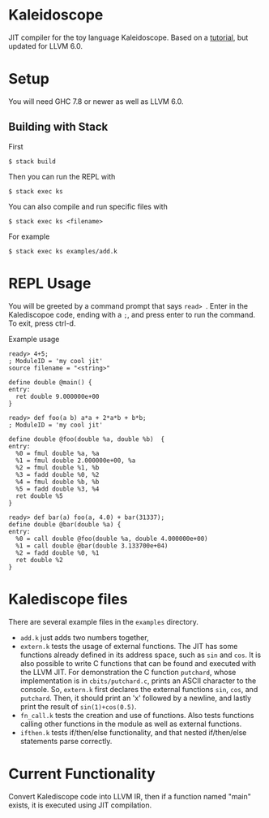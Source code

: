 # Kaleidoscope
JIT compiler for the toy language Kaleidoscope. Based on a [tutorial](http://www.stephendiehl.com/llvm/#chapter-1-introduction), but updated for LLVM 6.0.

# Setup
You will need GHC 7.8 or newer as well as LLVM 6.0.

## Building with Stack
First

```$ stack build```

Then you can run the REPL with

```$ stack exec ks```

You can also compile and run specific files with

```$ stack exec ks <filename>```

For example

```$ stack exec ks examples/add.k```

# REPL Usage
You will be greeted by a command prompt that says `read> `. Enter in the Kalediscopoe code, ending with a `;`, and press enter to run the command. To exit, press ctrl-d.

Example usage
```
ready> 4+5;
; ModuleID = 'my cool jit'
source filename = "<string>"

define double @main() {
entry:
  ret double 9.000000e+00
}

ready> def foo(a b) a*a + 2*a*b + b*b;
; ModuleID = 'my cool jit'

define double @foo(double %a, double %b)  {
entry:
  %0 = fmul double %a, %a
  %1 = fmul double 2.000000e+00, %a
  %2 = fmul double %1, %b
  %3 = fadd double %0, %2
  %4 = fmul double %b, %b
  %5 = fadd double %3, %4
  ret double %5
}

ready> def bar(a) foo(a, 4.0) + bar(31337);
define double @bar(double %a) {
entry:
  %0 = call double @foo(double %a, double 4.000000e+00)
  %1 = call double @bar(double 3.133700e+04)
  %2 = fadd double %0, %1
  ret double %2
}
```

# Kalediscope files
There are several example files in the `examples` directory. 
  - `add.k` just adds two numbers together, 
  - `extern.k` tests the usage of external functions. The JIT has some functions already defined in its address space, such as `sin` and `cos`. It is also possible to write C functions that can be found and executed with the LLVM JIT. For demonstration the C function `putchard`, whose implementation is in `cbits/putchard.c`, prints an ASCII character to the console. So, `extern.k` first declares the external functions `sin`, `cos`, and `putchard`. Then, it should print an 'x' followed by a newline, and lastly print the result of `sin(1)+cos(0.5)`.
  - `fn_call.k` tests the creation and use of functions. Also tests functions calling other functions in the module as well as external functions.
  - `ifthen.k` tests if/then/else functionality, and that nested if/then/else statements parse correctly.

# Current Functionality
Convert Kalediscope code into LLVM IR, then if a function named "main" exists, it is executed using JIT compilation.


